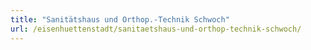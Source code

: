 ```yaml
---
title: "Sanitätshaus und Orthop.-Technik Schwoch"
url: /eisenhuettenstadt/sanitaetshaus-und-orthop-technik-schwoch/
---
```

